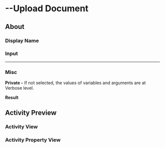 # --Upload Document

## About

### Display Name

### Input

***

### Misc

**Private -** If not selected, the values of variables and arguments are at Verbose level.

**Result**

## Activity Preview

### Activity View

### Activity Property View

